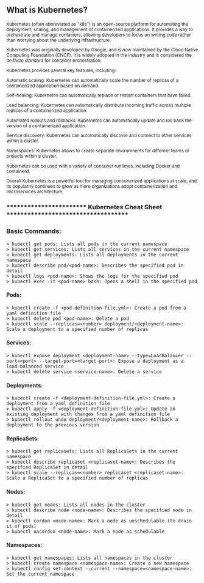 ## What is Kubernetes?
<sub>
Kubernetes (often abbreviated as "k8s") is an open-source platform for automating the deployment, scaling, and management of containerized applications. It provides a way to orchestrate and manage containers, allowing developers to focus on writing code rather than worrying about the underlying infrastructure.

Kubernetes was originally developed by Google, and is now maintained by the Cloud Native Computing Foundation (CNCF). It is widely adopted in the industry and is considered the de facto standard for container orchestration.

Kubernetes provides several key features, including:

Automatic scaling: Kubernetes can automatically scale the number of replicas of a containerized application based on demand.

Self-healing: Kubernetes can automatically replace or restart containers that have failed.

Load balancing: Kubernetes can automatically distribute incoming traffic across multiple replicas of a containerized application.

Automated rollouts and rollbacks: Kubernetes can automatically update and roll back the version of a containerized application.

Service discovery: Kubernetes can automatically discover and connect to other services within a cluster.

Namespaces: Kubernetes allows to create separate environments for different teams or projects within a cluster.

Kubernetes can be used with a variety of container runtimes, including Docker and containerd.

Overall Kubernetes is a powerful tool for managing containerized applications at scale, and its popularity continues to grow as more organizations adopt containerization and microservices architecture.




</sub>

### *********************** Kubernetes Cheat Sheet ***********************************

### Basic Commands:
```
> kubectl get pods: Lists all pods in the current namespace
> kubectl get services: Lists all services in the current namespace
> kubectl get deployments: Lists all deployments in the current namespace
> kubectl describe pod/<pod-name>: Describes the specified pod in detail
> kubectl logs <pod-name>: Shows the logs for the specified pod
> kubectl exec -it <pod-name> bash: Opens a shell in the specified pod
```
#### Pods:
```
> kubectl create -f <pod-definition-file.yml>: Create a pod from a yaml definition file
> kubectl delete pod <pod-name>: Delete a pod
> kubectl scale --replicas=<number> deployment/<deployment-name>: Scale a deployment to a specified number of replicas
```
#### Services:
```
> kubectl expose deployment <deployment-name> --type=LoadBalancer --port=<port> --target-port=<target-port>: Expose a deployment as a load-balanced service
> kubectl delete service <service-name>: Delete a service
```
#### Deployments:
```
> kubectl create -f <deployment-definition-file.yml>: Create a deployment from a yaml definition file
> kubectl apply -f <deployment-definition-file.yml>: Update an existing deployment with changes from a yaml definition file
> kubectl rollout undo deployment/<deployment-name>: Rollback a deployment to the previous version
```
#### ReplicaSets:
```
> kubectl get replicasets: Lists all ReplicaSets in the current namespace
> kubectl describe replicaset <replicaset-name>: Describes the specified ReplicaSet in detail
> kubectl scale --replicas=<number> replicaset <replicaset-name>: Scale a ReplicaSet to a specified number of replicas
```
#### Nodes:
```
> kubectl get nodes: Lists all nodes in the cluster
> kubectl describe node <node-name>: Describes the specified node in detail
> kubectl cordon <node-name>: Mark a node as unschedulable (to drain it of pods)
> kubectl uncordon <node-name>: Mark a node as schedulable
```
#### Namespaces:
```
> kubectl get namespaces: Lists all namespaces in the cluster
> kubectl create namespace <namespace-name>: Create a new namespace
> kubectl config set-context --current --namespace=<namespace-name>: Set the current namespace
```



